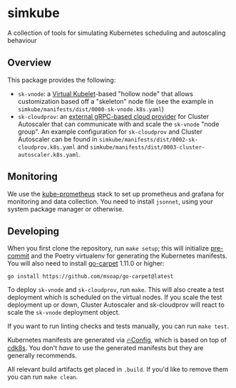 # simkube

A collection of tools for simulating Kubernetes scheduling and autoscaling behaviour

## Overview

This package provides the following:

- `sk-vnode`: a [Virtual Kubelet](https://virtual-kubelet.io)-based "hollow node" that allows customization based off a
  "skeleton" node file (see the example in `simkube/manifests/dist/0000-sk-vnode.k8s.yaml`)
- `sk-cloudprov`: an [external gRPC-based cloud provider](https://github.com/kubernetes/autoscaler/tree/master/cluster-autoscaler/cloudprovider/externalgrpc)
  for Cluster Autoscaler that can communicate with and scale the `sk-vnode` "node group".  An example configuration
  for `sk-cloudprov` and Cluster Autoscaler can be found in `simkube/manifests/dist/0002-sk-cloudprov.k8s.yaml` and
  `simkube/manifests/dist/0003-cluster-autoscaler.k8s.yaml`.

## Monitoring

We use the [kube-prometheus](https://github.com/prometheus-operator/kube-prometheus/tree/main) stack to set up
prometheus and grafana for monitoring and data collection.  You need to install `jsonnet`, using your system package
manager or otherwise.

## Developing

When you first clone the repository, run `make setup`; this will initialize [pre-commit](https://pre-commit.com) and the
Poetry virtualenv for generating the Kubernetes manifests.  You will also need to install
[go-carpet](https://github.com/msoap/go-carpet) 1.11.0 or higher:

```
go install https://github.com/msoap/go-carpet@latest
```

To deploy `sk-vnode` and `sk-cloudprov`, run `make`.  This will also create a test deployment which is scheduled on the
virtual nodes.  If you scale the test deployment up or down, Cluster Autoscaler and sk-cloudprov will react to scale the
`sk-vnode` deployment object.

If you want to run linting checks and tests manually, you can run `make test`.

Kubernetes manifests are generated via [🔥Config](https://github.com/acrlabs/fireconfig), which is based on top of
[cdk8s](https://cdk8s.io).  You don't _have_ to use the generated manifests but they are generally recommends.

All relevant build artifacts get placed in `.build`.  If you'd like to remove them you can run `make clean`.
